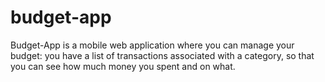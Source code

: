 # budget-app
Budget-App is a mobile web application where you can manage your budget: you have a list of transactions associated with a category, so that you can see how much money you spent and on what.
